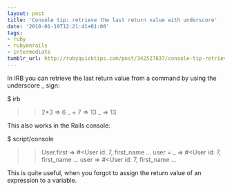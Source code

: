 ```yaml
---
layout: post
title: 'Console tip: retrieve the last return value with underscore'
date: '2010-01-19T12:21:41+01:00'
tags:
- ruby
- rubyonrails
- intermediate
tumblr_url: http://rubyquicktips.com/post/342527837/console-tip-retrieve-the-last-return-value-with
---
```

In IRB you can retrieve the last return value from a command by using the underscore _ sign:

$ irb
>> 2*3
=> 6
>> _ + 7
=> 13
>> _
=> 13


This also works in the Rails console:

$ script/console
>> User.first
=> #<User id: 7, first_name ...
>> user = _
=> #<User id: 7, first_name ...
>> user
=> #<User id: 7, first_name ...


This is quite useful, when you forgot to assign the return value of an expression to a variable.
